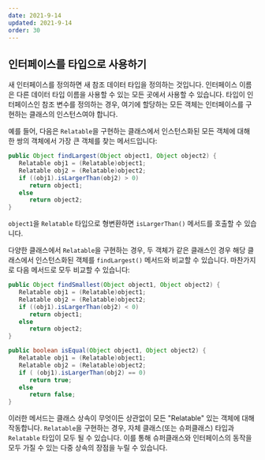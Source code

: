 ```yaml
---
date: 2021-9-14
updated: 2021-9-14
order: 30
---
```

## 인터페이스를 타입으로 사용하기

새 인터페이스를 정의하면 새 참조 데이터 타입을 정의하는 것입니다. 인터페이스 이름은 다른 데이터 타입 이름을 사용할 수 있는 모든 곳에서 사용할 수 있습니다. 타입이 인터페이스인 참조 변수를 정의하는 경우, 여기에 할당하는 모든 객체는 인터페이스를 구현하는 클래스의 인스턴스여야 합니다.

예를 들어, 다음은 `Relatable`을 구현하는 클래스에서 인스턴스화된 모든 객체에 대해 한 쌍의 객체에서 가장 큰 객체를 찾는 메서드입니다:

```java
public Object findLargest(Object object1, Object object2) {
   Relatable obj1 = (Relatable)object1;
   Relatable obj2 = (Relatable)object2;
   if ((obj1).isLargerThan(obj2) > 0)
      return object1;
   else 
      return object2;
}
```

`object1`을 `Relatable` 타입으로 형변환하면 `isLargerThan()` 메서드를 호출할 수 있습니다.

다양한 클래스에서 `Relatable`을 구현하는 경우, 두 객체가 같은 클래스인 경우 해당 클래스에서 인스턴스화된 객체를 `findLargest()` 메서드와 비교할 수 있습니다. 마찬가지로 다음 메서드로 모두 비교할 수 있습니다:

```java
public Object findSmallest(Object object1, Object object2) {
   Relatable obj1 = (Relatable)object1;
   Relatable obj2 = (Relatable)object2;
   if ((obj1).isLargerThan(obj2) < 0)
      return object1;
   else 
      return object2;
}

public boolean isEqual(Object object1, Object object2) {
   Relatable obj1 = (Relatable)object1;
   Relatable obj2 = (Relatable)object2;
   if ( (obj1).isLargerThan(obj2) == 0)
      return true;
   else 
      return false;
}
```

이러한 메서드는 클래스 상속이 무엇이든 상관없이 모든 "Relatable" 있는 객체에 대해 작동합니다. `Relatable`을 구현하는 경우, 자체 클래스(또는 슈퍼클래스) 타입과 `Relatable` 타입이 모두 될 수 있습니다. 이를 통해 슈퍼클래스와 인터페이스의 동작을 모두 가질 수 있는 다중 상속의 장점을 누릴 수 있습니다.
